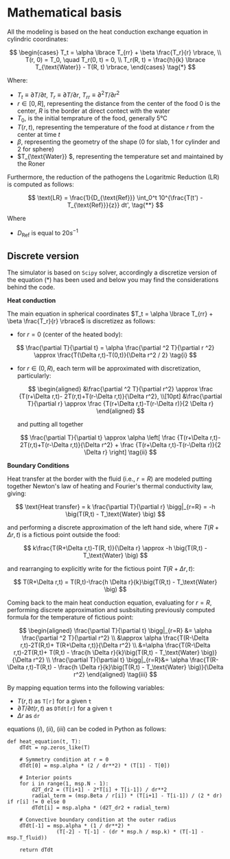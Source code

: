 # Mathematical basis

All the modeling is based on the heat conduction exchange equation in cylindric coordinates:

$$ 
\begin{cases}
T_t = \alpha \lbrace T_{rr} + \beta \frac{T_r}{r} \rbrace, \\
T(r, 0) = T_0, \quad T_r(0, t) = 0, \\
T_r(R, t) = \frac{h}{k} \lbrace T_{\text{Water}} - T(R, t) \rbrace,
\end{cases} \tag{*}
$$
 
Where: 
* $T_t \equiv \partial T / \partial t$, $T_r \equiv \partial T / \partial r$, $T_{rr} \equiv \partial ^2 T/\partial r^2$
* $r \in [0,R]$, representing the distance from the center of the food $0$ is the center, $R$ is the border at direct contect with the water
* $T_0$, is the initial temprature of the food, generally 5°C  
* $T(r,t)$, representing the temperature of the food at distance $r$ from the center at time $t$
* $\beta$, representing the geometry of the shape ($0$ for slab, $1$ for cylinder and $2$ for sphere)
* $T_{\text{Water}} $, representing the temperature set and maintained by the Roner

Furthermore, the reduction of the pathogens the Logaritmic Reduction (LR) is computed as follows:

$$
\text{LR} = \frac{1}{D_{\text{Ref}}} \int_0^t 10^{\frac{T(t') - T_{\text{Ref}}}{z}} dt', \tag{**}
$$

Where

* $D_{\text{Ref}}$ is equal to $20s^{-1}$  

## Discrete version

The simulator is based on `Scipy` solver, accordingly a discretize version of the equation $(*)$ has been used and below you may find the considerations behind the code.

**Heat conduction**

The main equation in spherical coordinates $T_t = \alpha \lbrace T_{rr} + \beta \frac{T_r}{r} \rbrace$ is discretizez as follows:

* for $r=0$ (center of the heated body):

$$
\frac{\partial T}{\partial t} = \alpha \frac{\partial ^2 T}{\partial r ^2} \approx \frac{T(\Delta r,t)-T(0,t)}{\Delta r^2 / 2} \tag{i}
$$

*   for $r\in (0,R)$, each term will be approximated with discretization, particularly:

    $$
    \begin{aligned}
    &\frac{\partial ^2 T}{\partial r^2} \approx \frac {T(r+\Delta r,t)- 2T(r,t)+T(r-\Delta r,t)}{\Delta r^2},  \\[10pt]
    &\frac{\partial T}{\partial r} \approx \frac {T(r+\Delta r,t)-T(r-\Delta r)}{2 \Delta r}
    \end{aligned}
    $$

    and putting all together

    $$
    \frac{\partial T}{\partial t} \approx \alpha \left[ \frac {T(r+\Delta r,t)- 2T(r,t)+T(r-\Delta r,t)}{\Delta r^2} + \frac {T(r+\Delta r,t)-T(r-\Delta r)}{2 \Delta r} \right] \tag{ii}
    $$

**Boundary Conditions**

Heat transfer at the border with the fluid (i.e., $r=R$) are modeled putting together Newton's law of heating and Fourier's thermal conductivity law, giving:

$$
\text{Heat transfer} = k \frac{\partial T}{\partial r} \bigg|_{r=R} = -h \big(T(R,t) - T_\text{Water} \big)
$$

and performing a discrete approximation of the left hand side, where $T(R+\Delta r,t)$ is a fictious point outside the food:

$$
k\frac{T(R+\Delta r,t)-T(R, t)}{\Delta r} \approx -h \big(T(R,t) - T_\text{Water} \big)
$$

and rearranging to explicitly write for the fictious point $T(R+\Delta r,t)$:

$$
T(R+\Delta r,t) = T(R,t)-\frac{h \Delta r}{k}\big(T(R,t) - T_\text{Water} \big)
$$

Coming back to the main heat conduction equation, evaluating for $r=R$, performing discrete approximation and susbsituting previously computed formula for the temperature of fictious point:

$$
\begin{aligned}
\frac{\partial T}{\partial t} \bigg|_{r=R} &= \alpha \frac{\partial ^2 T}{\partial r^2} \\
&\approx \alpha \frac{T(R-\Delta r,t)-2T(R,t)+ T(R+\Delta r,t)}{\Delta r^2} \\
&=\alpha \frac{T(R-\Delta r,t)-2T(R,t)+ T(R,t) - \frac{h \Delta r}{k}\big(T(R,t) - T_\text{Water} \big)}{\Delta r^2} \\
\frac{\partial T}{\partial t} \bigg|_{r=R}&= \alpha \frac{T(R-\Delta r,t)-T(R,t) - \frac{h \Delta r}{k}\big(T(R,t) - T_\text{Water} \big)}{\Delta r^2}
\end{aligned} \tag{iii}
$$

By mapping equation terms into the following variables:

* $T(r,t)$ as `T[r]` for a given `t`
* $\partial T / \partial t (r,t)$ as `DTdt[r]` for a given `t`
* $\Delta r$ as `dr`

equations $(i)$, $(ii)$, $(iii)$ can be coded in Python as follows:

```
def heat_equation(t, T):
    dTdt = np.zeros_like(T)
    
    # Symmetry condition at r = 0
    dTdt[0] = msp.alpha * (2 / dr**2) * (T[1] - T[0])

    # Interior points
    for i in range(1, msp.N - 1):
        d2T_dr2 = (T[i+1] - 2*T[i] + T[i-1]) / dr**2
        radial_term = (msp.Beta / r[i]) * (T[i+1] - T[i-1]) / (2 * dr) if r[i] != 0 else 0
        dTdt[i] = msp.alpha * (d2T_dr2 + radial_term)
    
    # Convective boundary condition at the outer radius
    dTdt[-1] = msp.alpha * (1 / dr**2) * 
                (T[-2] - T[-1] - (dr * msp.h / msp.k) * (T[-1] - msp.T_fluid))
    
    return dTdt
```
